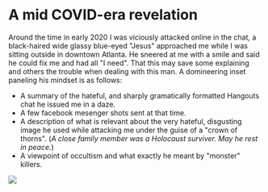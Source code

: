 # A mid COVID-era revelation

Around the time in early 2020 I was viciously attacked online in the chat, a black-haired wide glassy blue-eyed 
"Jesus" approached me while I was sitting outside in downtown Atlanta. He sneered at me with a smile and said 
he could fix me and had all "I need". 
That this may save some explaining and others the trouble when dealing with this man. 
A domineering inset paneling his mindset is as follows: 
* A summary of the hateful, and sharply gramatically formatted Hangouts chat he issued me in a daze.
* A few facebook mesenger shots sent at that time.
* A description of what is relevant about the very hateful, disgusting image he used while attacking me under the guise of 
  a "crown of thorns". (*A close family member was a Holocaust surviver. May he rest in peace.*)
* A viewpoint of occultism and what exactly he meant by "monster" killers.

<img src="https://github.com/maxieds/MyProtestToTheIllinoisDMCATakedownActOf2020/blob/master/local-images/VampireKillersMeetTheNa-z-iKiller.png" />
